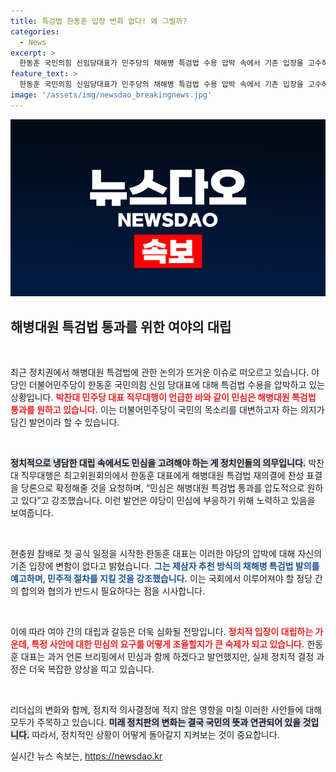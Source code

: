```yaml
---
title: 특검법 한동훈 입장 변화 없다! 왜 그럴까?
categories:
  - News
excerpt: >
  한동훈 국민의힘 신임당대표가 민주당의 채해병 특검법 수용 압박 속에서 기존 입장을 고수하며 신중한 태도를 보이고 있습니다. 민심을 반영할지에 대한 정치적 긴장감이 고조되는 가운데, 양당의 대립이 더욱 첨예해질 전망입니다.
feature_text: >
  한동훈 국민의힘 신임당대표가 민주당의 채해병 특검법 수용 압박 속에서 기존 입장을 고수하며 신중한 태도를 보이고 있습니다. 민심을 반영할지에 대한 정치적 긴장감이 고조되는 가운데, 양당의 대립이 더욱 첨예해질 전망입니다.
image: '/assets/img/newsdao_breakingnews.jpg'
---
```


<p><img src="/assets/img/newsdao_breakingnews.jpg" alt="ranknews 속보" /></p>

<h2 data-ke-size="size26">해병대원 특검법 통과를 위한 여야의 대립</h2>

<p data-ke-size="size16">&nbsp;</p>

<p>최근 정치권에서 해병대원 특검법에 관한 논의가 뜨거운 이슈로 떠오르고 있습니다. 야당인 더불어민주당이 한동훈 국민의힘 신임 당대표에 대해 특검법 수용을 압박하고 있는 상황입니다. <b><span style="color: #ee2323;">박찬대 민주당 대표 직무대행이 언급한 바와 같이 민심은 해병대원 특검법 통과를 원하고 있습니다.</span></b> 이는 더불어민주당이 국민의 목소리를 대변하고자 하는 의지가 담긴 발언이라 할 수 있습니다. </p>

<p data-ke-size="size16">&nbsp;</p>

<p><b><span style="background-color: #21538527;">정치적으로 냉담한 대립 속에서도 민심을 고려해야 하는 게 정치인들의 의무입니다.</span></b> 박찬대 직무대행은 최고위원회의에서 한동훈 대표에게 해병대원 특검법 재의결에 찬성 표결을 당론으로 확정해줄 것을 요청하며, “민심은 해병대원 특검법 통과를 압도적으로 원하고 있다”고 강조했습니다. 이런 발언은 야당이 민심에 부응하기 위해 노력하고 있음을 보여줍니다.</p>

<p data-ke-size="size16">&nbsp;</p>

<p>현충원 참배로 첫 공식 일정을 시작한 한동훈 대표는 이러한 야당의 압박에 대해 자신의 기존 입장에 변함이 없다고 밝혔습니다. <b><span style="color: #1a5490;">그는 제삼자 추천 방식의 채해병 특검법 발의를 예고하며, 민주적 절차를 지킬 것을 강조했습니다.</span></b> 이는 국회에서 이루어져야 할 정당 간의 합의와 협의가 반드시 필요하다는 점을 시사합니다.</p>

<p data-ke-size="size16">&nbsp;</p>

<p>이에 따라 여야 간의 대립과 갈등은 더욱 심화될 전망입니다. <b><span style="color: #ee2323;">정치적 입장이 대립하는 가운데, 특정 사안에 대한 민심의 요구를 어떻게 조율할지가 큰 숙제가 되고 있습니다.</span></b> 한동훈 대표는 과거 언론 브리핑에서 민심과 함께 하겠다고 발언했지만, 실제 정치적 결정 과정은 더욱 복잡한 양상을 띠고 있습니다. </p>

<p data-ke-size="size16">&nbsp;</p>

<p>리더십의 변화와 함께, 정치적 의사결정에 적지 않은 영향을 미칠 이러한 사안들에 대해 모두가 주목하고 있습니다. <b><span style="background-color: #21538527;">미래 정치판의 변화는 결국 국민의 뜻과 연관되어 있을 것입니다.</span></b> 따라서, 정치적인 상황이 어떻게 돌아갈지 지켜보는 것이 중요합니다.</p>
실시간 뉴스 속보는, <a href="https://newsdao.kr" rel="dofollow">https://newsdao.kr</a>


